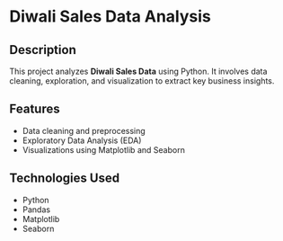 # Diwali Sales Data Analysis

## Description
This project analyzes **Diwali Sales Data** using Python. It involves data cleaning, exploration, and visualization to extract key business insights.

## Features
- Data cleaning and preprocessing
- Exploratory Data Analysis (EDA)
- Visualizations using Matplotlib and Seaborn

## Technologies Used
- Python
- Pandas
- Matplotlib
- Seaborn
